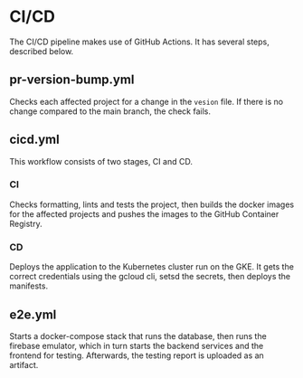 # CI/CD

The CI/CD pipeline makes use of GitHub Actions. It has several steps, described below.

## pr-version-bump.yml

Checks each affected project for a change in the `vesion` file. If there is no change compared to the main branch, the check fails.

## cicd.yml

This workflow consists of two stages, CI and CD.

### CI

Checks formatting, lints and tests the project, then builds the docker images for the affected projects and pushes the images to the GitHub Container Registry.

### CD

Deploys the application to the Kubernetes cluster run on the GKE. It gets the correct credentials using the gcloud cli, setsd the secrets, then deploys the manifests.

## e2e.yml

Starts a docker-compose stack that runs the database, then runs the firebase emulator, which in turn starts the backend services and the frontend for testing. Afterwards, the testing report is uploaded as an artifact.
